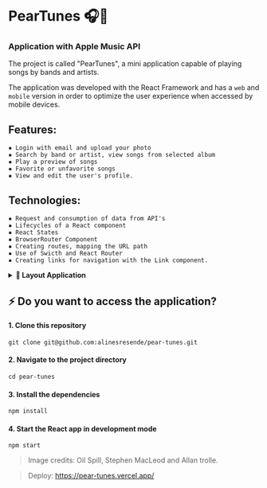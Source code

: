 # PearTunes 🎧🍐

### Application with Apple Music API

The project is called "PearTunes", a mini application capable of playing songs by bands and artists.

The application was developed with the React Framework and has a ``web`` and ``mobile`` version in order to optimize the user experience when accessed by mobile devices.

## Features:

```
▪️ Login with email and upload your photo
▪️ Search by band or artist, view songs from selected album
▪️ Play a preview of songs
▪️ Favorite or unfavorite songs
▪️ View and edit the user's profile.
```

## Technologies:

```
▪️ Request and consumption of data from API's
▪️ Lifecycles of a React component
▪️ React States 
▪️ BrowserRouter Component
▪️ Creating routes, mapping the URL path
▪️ Use of Swicth and React Router
▪️ Creating links for navigation with the Link component.
```
<details>
 <summary><strong>📱 Layout Application</strong></summary><br />

<img src= 'https://user-images.githubusercontent.com/115574024/221586031-8467c15d-71ed-45d7-a2a0-b612cee756aa.png'/>

</details>

## ⚡ Do you want to access the application?

#### 1. Clone this repository

```
git clone git@github.com:alinesresende/pear-tunes.git
```

#### 2. Navigate to the project directory

```
cd pear-tunes
```

#### 3. Install the dependencies

```
npm install
```

#### 4. Start the React app in development mode

```
npm start
```

> Image credits: Oil Spill, Stephen MacLeod and Allan trolle.

> Deploy: https://pear-tunes.vercel.app/



